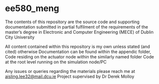 # ee580_meng

The contents of this repository are the source code and supporting documentation submitted in 
partial fulfilment of the requirements of the master’s degree in Electronic and Computer Engineering (MECE) of Dublin City University

All content contained within this repository is my own unless stated (and cited) otherwise
Documentation can be found within the appendic folder, 
Code residing on the actuator node within the similarly named folder
Code at the root level running on the simulation node/PC

Any issues or queries regarding the materials please reach me at aisling.lee32@mail.dcu.ie
Project supervised by Dr Derek Molloy
